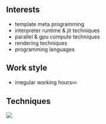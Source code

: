 ## Interests
* template meta programming
* interpreter runtime & jit techniques
* parallel & gpu compute techniques
* rendering techniques
* programming languages

## Work style
* irregular working hours💤

## Techniques

![](https://github-readme-stats.vercel.app/api/top-langs/?username=xlnx&size_weight=0.4&count_weight=0.6&hide=c&langs_count=10&layout=compact&theme=dark)
